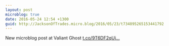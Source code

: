 ```yaml
---
layout: post
microblog: true
date: 2016-05-24 12:54 +1300
guid: http://JacksonOfTrades.micro.blog/2016/05/23/t734895265153441792.html
---
```

New microblog post at Valiant Ghost [t.co/9T6DF2qUj...](https://t.co/9T6DF2qUjy)
